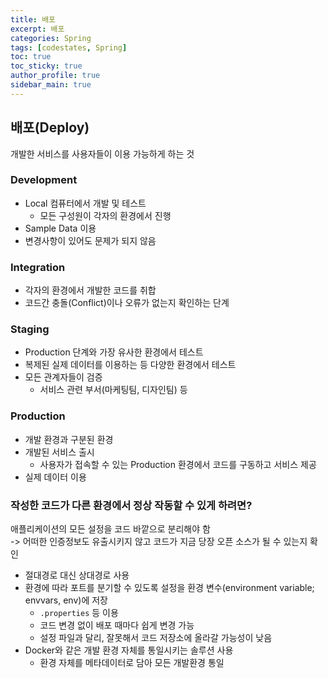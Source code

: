 ```yaml
---
title: 배포
excerpt: 배포
categories: Spring
tags: [codestates, Spring]
toc: true
toc_sticky: true
author_profile: true
sidebar_main: true
---
```

## 배포(Deploy)
개발한 서비스를 사용자들이 이용 가능하게 하는 것

### Development 
- Local 컴퓨터에서 개발 및 테스트
  - 모든 구성원이 각자의 환경에서 진행
- Sample Data 이용
- 변경사항이 있어도 문제가 되지 않음

### Integration
- 각자의 환경에서 개발한 코드를 취합
- 코드간 충돌(Conflict)이나 오류가 없는지 확인하는 단계

### Staging
- Production 단계와 가장 유사한 환경에서 테스트
- 복제된 실제 데이터를 이용하는 등 다양한 환경에서 테스트
- 모든 관계자들이 검증
  - 서비스 관련 부서(마케팅팀, 디자인팀) 등
  
### Production
- 개발 환경과 구분된 환경
- 개발된 서비스 출시
  - 사용자가 접속할 수 있는 Production 환경에서 코드를 구동하고 서비스 제공
- 실제 데이터 이용

### 작성한 코드가 다른 환경에서 정상 작동할 수 있게 하려면?
애플리케이션의 모든 설정을 코드 바깥으로 분리해야 함  
-> 어떠한 인증정보도 유출시키지 않고 코드가 지금 당장 오픈 소스가 될 수 있는지 확인
- 절대경로 대신 상대경로 사용
- 환경에 따라 포트를 분기할 수 있도록 설정을 환경 변수(environment variable; envvars, env)에 저장
  - `.properties` 등 이용
  - 코드 변경 없이 배포 때마다 쉽게 변경 가능
  - 설정 파일과 달리, 잘못해서 코드 저장소에 올라갈 가능성이 낮음
- Docker와 같은 개발 환경 자체를 통일시키는 솔루션 사용
  - 환경 자체를 메타데이터로 담아 모든 개발환경 통일


